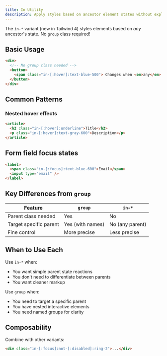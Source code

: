 ```yaml
---
title: In Utility
description: Apply styles based on ancestor element states without explicit group classes using Tailwind's in-* variant
---
```


The `in-*` variant (new in Tailwind 4) styles elements based on _any_ ancestor's state. No `group` class required!

## Basic Usage

```html tailwind
<div>
  <!-- No group class needed -->
  <button>
    <span class="in-[:hover]:text-blue-500"> Changes when <em>any</em> ancestor is hovered</span>
  </button>
</div>
```

## Common Patterns

### Nested hover effects

```html tailwind
<article>
  <h2 class="in-[:hover]:underline">Title</h2>
  <p class="in-[:hover]:text-gray-600">Description</p>
</article>
```

## Form field focus states

```html tailwind
<label>
  <span class="in-[:focus]:text-blue-600">Email</span>
  <input type="email" />
</label>
```

## Key Differences from `group`

| Feature                | `group`          | `in-*`          |
| ---------------------- | ---------------- | --------------- |
| Parent class needed    | Yes              | No              |
| Target specific parent | Yes (with names) | No (any parent) |
| Fine control           | More precise     | Less precise    |

## When to Use Each

Use `in-*` when:

- You want simple parent state reactions
- You don't need to differentiate between parents
- You want cleaner markup

Use `group` when:

- You need to target a specific parent
- You have nested interactive elements
- You need named groups for clarity

## Composability

Combine with other variants:

```html tailwind
<div class="in-[:focus]:not-[:disabled]:ring-2">...</div>
```
